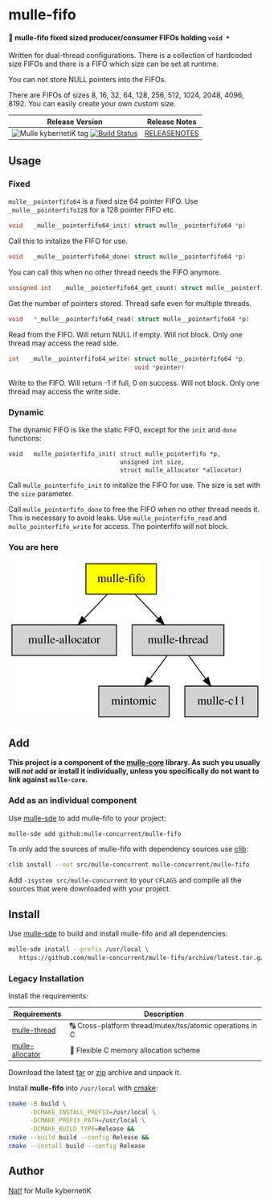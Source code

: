 # mulle-fifo

#### 🐍 mulle-fifo fixed sized producer/consumer FIFOs holding `void *`

Written for dual-thread configurations. There is a collection of hardcoded size
FIFOs and there is a FIFO which size can be set at runtime.

You can not store NULL pointers into the FIFOs.

There are FIFOs of sizes 8, 16, 32, 64, 128, 256, 512, 1024, 2048, 4096, 8192.
You can easily create your own custom size.




| Release Version                                       | Release Notes
|-------------------------------------------------------|--------------
| ![Mulle kybernetiK tag](https://img.shields.io/github/tag/mulle-concurrent/mulle-fifo.svg?branch=release) [![Build Status](https://github.com/mulle-concurrent/mulle-fifo/workflows/CI/badge.svg?branch=release)](//github.com/mulle-concurrent/mulle-fifo/actions) | [RELEASENOTES](RELEASENOTES.md) |



## Usage

### Fixed

`mulle__pointerfifo64` is  a fixed size 64 pointer FIFO.
Use `_mulle__pointerfifo128` for a 128 pointer FIFO etc.

``` c
void   _mulle__pointerfifo64_init( struct mulle__pointerfifo64 *p)
```

Call this to initalize the FIFO for use.


``` c
void   _mulle__pointerfifo64_done( struct mulle__pointerfifo64 *p)
```

You can call this when no other thread needs the FIFO anymore.


``` c
unsigned int   _mulle__pointerfifo64_get_count( struct mulle__pointerfifo64 *p)
```

Get the number of pointers stored. Thread safe even for multiple threads.


``` c
void   *_mulle__pointerfifo64_read( struct mulle__pointerfifo64 *p)
```

Read from the FIFO. Will return NULL if empty. Will not block.
Only one thread may access the read side.

``` c
int   _mulle__pointerfifo64_write( struct mulle__pointerfifo64 *p,
                                   void *pointer)
```

Write to the FIFO. Will return -1 if full, 0 on success. Will not block.
Only one thread may access the write side.


### Dynamic

The dynamic FIFO is like the static FIFO, except for the `init` and
`done` functions:

```
void   mulle_pointerfifo_init( struct mulle_pointerfifo *p,
                               unsigned int size,
                               struct mulle_allocator *allocator)
```

Call `mulle_pointerfifo_init` to initalize the FIFO for use.
The size is set with the `size` parameter.

Call `mulle_pointerfifo_done` to free the FIFO when no other thread needs it.
This is necessary to avoid leaks. Use `mulle_pointerfifo_read` and
`mulle_pointerfifo_write` for access. The pointerfifo will not block.




### You are here

![Overview](overview.dot.svg)





## Add

**This project is a component of the [mulle-core](//github.com/mulle-core/mulle-core) library. As such you usually will *not* add or install it
individually, unless you specifically do not want to link against
`mulle-core`.**


### Add as an individual component

Use [mulle-sde](//github.com/mulle-sde) to add mulle-fifo to your project:

``` sh
mulle-sde add github:mulle-concurrent/mulle-fifo
```

To only add the sources of mulle-fifo with dependency
sources use [clib](https://github.com/clibs/clib):


``` sh
clib install --out src/mulle-concurrent mulle-concurrent/mulle-fifo
```

Add `-isystem src/mulle-concurrent` to your `CFLAGS` and compile all the sources that were downloaded with your project.


## Install

Use [mulle-sde](//github.com/mulle-sde) to build and install mulle-fifo and all dependencies:

``` sh
mulle-sde install --prefix /usr/local \
   https://github.com/mulle-concurrent/mulle-fifo/archive/latest.tar.gz
```

### Legacy Installation

Install the requirements:

| Requirements                                 | Description
|----------------------------------------------|-----------------------
| [mulle-thread](https://github.com/mulle-concurrent/mulle-thread)             | 🔠 Cross-platform thread/mutex/tss/atomic operations in C
| [mulle-allocator](https://github.com/mulle-c/mulle-allocator)             | 🔄 Flexible C memory allocation scheme

Download the latest [tar](https://github.com/mulle-concurrent/mulle-fifo/archive/refs/tags/latest.tar.gz) or [zip](https://github.com/mulle-concurrent/mulle-fifo/archive/refs/tags/latest.zip) archive and unpack it.

Install **mulle-fifo** into `/usr/local` with [cmake](https://cmake.org):

``` sh
cmake -B build \
      -DCMAKE_INSTALL_PREFIX=/usr/local \
      -DCMAKE_PREFIX_PATH=/usr/local \
      -DCMAKE_BUILD_TYPE=Release &&
cmake --build build --config Release &&
cmake --install build --config Release
```


## Author

[Nat!](https://mulle-kybernetik.com/weblog) for Mulle kybernetiK  



